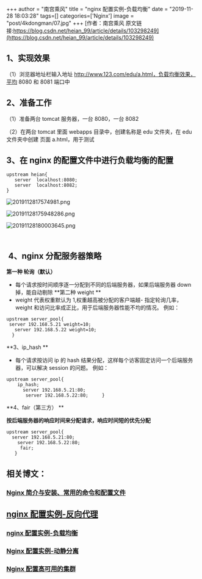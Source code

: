 +++
author = "南宫乘风"
title = "nginx 配置实例-负载均衡"
date = "2019-11-28 18:03:28"
tags=[]
categories=['Nginx']
image = "post/4kdongman/07.jpg"
+++
[作者：南宫乘风   原文链接:https://blog.csdn.net/heian_99/article/details/103298249](https://blog.csdn.net/heian_99/article/details/103298249)

## 1、实现效果

（1）浏览器地址栏输入地址 http://www.123.com/edu/a.html，负载均衡效果，平均 8080 和 8081 端口中

## 2、准备工作

（1）准备两台 tomcat 服务器，一台 8080，一台 8082

（2）在两台 tomcat 里面 webapps 目录中，创建名称是 edu 文件夹，在 edu 文件夹中创建 页面 a.html，用于测试 

## 3、在 nginx 的配置文件中进行负载均衡的配置

```
upstream heian{
   server  localhost:8080;
   server  localhost:8082;
}

```

![2019112817574981.png](https://img-blog.csdnimg.cn/2019112817574981.png)

![20191128175948286.png](https://img-blog.csdnimg.cn/20191128175948286.png)

![20191128180003645.png](https://img-blog.csdnimg.cn/20191128180003645.png)

## <br>  4、nginx 分配服务器策略

**第一种 轮询（默认）**
- 每个请求按时间顺序逐一分配到不同的后端服务器，如果后端服务器 down 掉，能自动剔除
**第二种 weight **
- weight 代表权重默认为 1,权重越高被分配的客户端越- 指定轮询几率，weight 和访问比率成正比，用于后端服务器性能不均的情况。 例如： 
```
upstream server_pool{   
 server 192.168.5.21 weight=10;  
   server 192.168.5.22 weight=10;   
  }
```

**3、ip_hash **
- 每个请求按访问 ip 的 hash 结果分配，这样每个访客固定访问一个后端服务器，可以解决 session 的问题。 例如：
 

```
upstream server_pool{    
    ip_hash;   
      server 192.168.5.21:80;  
       server 192.168.5.22:80;     } 

```

**4、fair（第三方） **

**按后端服务器的响应时间来分配请求，响应时间短的优先分配**

```
upstream server_pool{  
  server 192.168.5.21:80; 
    server 192.168.5.22:80;
     fair;  
   }
```

## 相关博文：

### [Nginx 简介与安装、常用的命令和配置文件](https://blog.csdn.net/heian_99/article/details/103264404)

## [nginx 配置实例-反向代理](https://blog.csdn.net/heian_99/article/details/103292763)

### [nginx 配置实例-负载均衡](https://blog.csdn.net/heian_99/article/details/103298249)

### [Nginx 配置实例-动静分离](https://blog.csdn.net/heian_99/article/details/103391378)

### [Nginx 配置高可用的集群](https://blog.csdn.net/heian_99/article/details/103391454)

